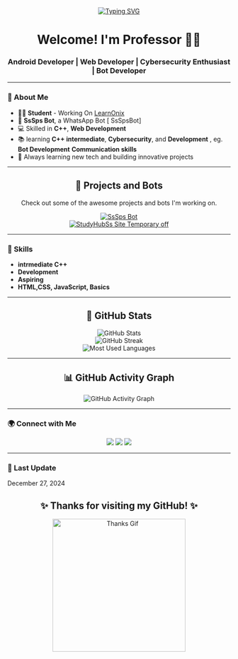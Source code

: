 <div align="center">
  <a href="https://git.io/typing-svg">
    <img src="https://readme-typing-svg.demolab.com?font=Ribeye&size=50&pause=1000&color=33ff00&center=true&width=910&height=100&lines=I+am+Student;Web+Developer;Android+App+Developer+Aspiring" alt="Typing SVG">
  </a>
</div>

<h1 align="center">Welcome! I'm Professor 🧑‍🎓 </h1>
<h3 align="center">Android Developer | Web Developer | Cybersecurity Enthusiast | Bot Developer</h3>

---

### 🚀 About Me

- 🧑‍🎓 **Student** - Working On [LearnOnix ](https://www.youtube.com/@sssps18)
- 🤖 **SsSps Bot**, a WhatsApp Bot [ SsSpsBot] 
- 💻 Skilled in  **C++**, **Web Development**
- 📚 learning   **C++ intermediate**, **Cybersecurity**, and **Development** , eg. **Bot Development** **Communication skills**
- 🌱 Always learning new tech and building innovative projects

---

<div align="center">
  <h2>🚀 Projects and Bots</h2>
  <p>Check out some of the awesome projects and bots I'm working on.</p>

  <a href="https://github.com/LearnOnix/SsSpsbot" target="_blank">
    <img src="https://img.shields.io/badge/SsSps_Bot-Multi_Device_Whatsapp_Bot-green?style=for-the-badge&logo=whatsapp" alt="SsSps Bot">
  </a>
  <br>
  <a href="https://github.com/LearnOnix/ProjectName" target="_blank">
    <img src="https://img.shields.io/badge/Other_Project-Description-orange?style=for-the-badge&logo=github" alt="StudyHubSs Site Temporary off ">
  </a>
</div>

---

### 🔧 Skills

- **intrmediate C++**
- **Development**
- **Aspiring**
- **HTML,CSS, JavaScript, Basics**

---

<div align="center">
  <h2>🌟 GitHub Stats</h2>
  <img src="https://github-readme-stats.vercel.app/api?username=YourUsername&show_icons=true&theme=radical" alt="GitHub Stats">
  <br>
  <img src="https://github-readme-streak-stats.herokuapp.com/?user=YourUsername&theme=radical" alt="GitHub Streak">
  <br>
  <img src="https://github-readme-stats.vercel.app/api/top-langs/?username=YourUsername&layout=compact&theme=radical" alt="Most Used Languages">
</div>

---

<div align="center">
  <h2>📊 GitHub Activity Graph</h2>
  <img src="https://activity-graph.herokuapp.com/graph?username=YourUsername&theme=react-dark&area=true&hide_border=true" alt="GitHub Activity Graph">
</div>

---

### 🌍 Connect with Me

<p align="center">
  <a href="https://www.youtube.com/@sssps18" target="_blank"><img src="https://img.shields.io/badge/YouTube-SuDoLeaarnOnix-FF0000?style=for-the-badge&logo=youtube&logoColor=white"></a>
  <a href="https://t.me/studyhubss1" target="_blank"><img src="https://img.shields.io/badge/Telegram-Join%20Now-blue?style=for-the-badge&logo=telegram"></a>
  <a href="https://whatsapp.com/channel/0029VakQoS3LSmbdEpqNrc2s" target="_blank"><img src="https://img.shields.io/badge/WhatsApp-Subscribe-brightgreen?style=for-the-badge&logo=whatsapp"></a>
</p>

---

### 📅 Last Update

 December 27, 2024


<div align="center">
  <h2>✨ Thanks for visiting my GitHub! ✨</h2>
  <img src="https://media.giphy.com/media/Q7LHmoFwVP6Yc1swZs/giphy.gif" width="300" alt="Thanks Gif">
</div>
